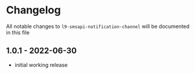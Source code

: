 # Changelog

All notable changes to `l9-smsapi-notification-channel` will be documented in this file

## 1.0.1 - 2022-06-30

- initial working release
